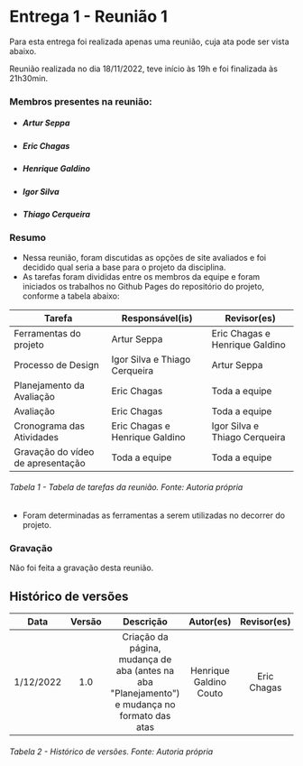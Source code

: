 # Entrega 1 - Reunião 1

Para esta entrega foi realizada apenas uma reunião, cuja ata pode ser vista abaixo.

Reunião realizada no dia 18/11/2022, teve início às 19h e foi finalizada às 21h30min.
### Membros presentes na reunião:
- ##### Artur Seppa
- ##### Eric Chagas
- ##### Henrique Galdino
- ##### Igor Silva
- ##### Thiago Cerqueira

### Resumo

- Nessa reunião, foram discutidas as opções de site avaliados e foi decidido qual seria a base para o projeto da disciplina.
- As tarefas foram divididas entre os membros da equipe e foram iniciados os trabalhos no Github Pages do repositório do projeto, conforme a tabela abaixo:


| Tarefa | Responsável(is) | Revisor(es) |
| ---- | ---- |------------------------ |
| Ferramentas do projeto | Artur Seppa | Eric Chagas e Henrique Galdino|
| Processo de Design | Igor Silva e Thiago Cerqueira | Artur Seppa |
| Planejamento da Avaliação | Eric Chagas | Toda a equipe |
| Avaliação | Eric Chagas | Toda a equipe |
| Cronograma das Atividades | Eric Chagas e Henrique Galdino | Igor Silva e Thiago Cerqueira |
| Gravação do vídeo de apresentação | Toda a equipe | Toda a equipe |

###### Tabela 1 - Tabela de tarefas da reunião. Fonte: Autoria própria

- Foram determinadas as ferramentas a serem utilizadas no decorrer do projeto.

### Gravação
Não foi feita a gravação desta reunião.

## Histórico de versões
|    Data    | Versão |                                       Descrição                                       |        Autor(es)        |         Revisor(es)         |
| :--------: | :----: | :-----------------------------------------------------------------------------------: | :---------------------: | :---------------------: |
| 1/12/2022 |  1.0   |                            Criação da página, mudança de aba (antes na aba "Planejamento") e mudança no formato das atas                           |   Henrique Galdino Couto    | Eric Chagas |



###### Tabela 2 - Histórico de versões. Fonte: Autoria própria